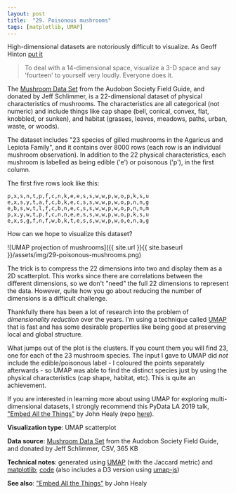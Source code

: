 ```yaml
---
layout: post
title:  "29. Poisonous mushrooms"
tags: [matplotlib, UMAP]
---
```


High-dimensional datasets are notoriously difficult to visualize. As Geoff Hinton [put it](https://www.cs.toronto.edu/~hinton/coursera_lectures.html)

> To deal with a 14-dimensional space, visualize a 3-D space and say 'fourteen' to yourself very loudly. Everyone does it.

The [Mushroom Data Set](https://archive.ics.uci.edu/ml/datasets/mushroom) from the Audobon Society Field Guide, and donated by Jeff Schlimmer, is a 22-dimensional dataset of physical characteristics of mushrooms. The characteristics are all categorical (not numeric) and include things like cap shape (bell, conical, convex, flat, knobbled, or sunken), and habitat (grasses, leaves, meadows, paths, urban, waste, or woods).

The dataset includes "23 species of gilled mushrooms in the Agaricus and Lepiota Family", and it contains over 8000 rows (each row is an individual mushroom observation). In addition to the 22 physical characteristics, each mushroom is labelled as being edible ('e') or poisonous ('p'), in the first column.

The first five rows look like this:

```
p,x,s,n,t,p,f,c,n,k,e,e,s,s,w,w,p,w,o,p,k,s,u
e,x,s,y,t,a,f,c,b,k,e,c,s,s,w,w,p,w,o,p,n,n,g
e,b,s,w,t,l,f,c,b,n,e,c,s,s,w,w,p,w,o,p,n,n,m
p,x,y,w,t,p,f,c,n,n,e,e,s,s,w,w,p,w,o,p,k,s,u
e,x,s,g,f,n,f,w,b,k,t,e,s,s,w,w,p,w,o,e,n,a,g
```

How can we hope to visualize this dataset?


![UMAP projection of mushrooms]({{ site.url }}{{ site.baseurl }}/assets/img/29-poisonous-mushrooms.png)

The trick is to compress the 22 dimensions into two and display them as a 2D scatterplot. This works since there are correlations between the different dimensions, so we don't "need" the full 22 dimensions to represent the data. However, quite how you go about reducing the number of dimensions is a difficult challenge.

Thankfully there has been a lot of research into the problem of _dimensionality reduction_ over the years. I'm using a technique called [UMAP](https://umap-learn.readthedocs.io/en/latest/) that is fast and has some desirable properties like being good at preserving local and global structure.

What jumps out of the plot is the clusters. If you count them you will find 23, one for each of the 23 mushroom species. The input I gave to UMAP did *not* include the edible/poisonous label - I coloured the points separately afterwards - so UMAP was able to find the distinct species just by using the physical characteristics (cap shape, habitat, etc). This is quite an achievement.

If you are interested in learning more about using UMAP for exploring multi-dimensional datasets, I strongly recommend this PyData LA 2019 talk, ["Embed All the Things"](https://www.youtube.com/watch?time_continue=4&v=OtVR_ZnXLu4&feature=emb_logo) by John Healy (repo [here](https://github.com/jc-healy/EmbedAllTheThings)).

**Visualization type**: UMAP scatterplot

**Data source**: [Mushroom Data Set](https://archive.ics.uci.edu/ml/datasets/mushroom) from the Audobon Society Field Guide, and donated by Jeff Schlimmer, CSV, 365 KB

**Technical notes**: generated using [UMAP](https://umap-learn.readthedocs.io/en/latest/) (with the Jaccard metric) and [matplotlib](https://matplotlib.org/); [code](https://github.com/tomwhite/datavision-code/tree/master/29-poisonous-mushrooms) (also includes a D3 version using [umap-js](https://github.com/PAIR-code/umap-js))

**See also**: ["Embed All the Things"](https://www.youtube.com/watch?time_continue=4&v=OtVR_ZnXLu4&feature=emb_logo) by John Healy